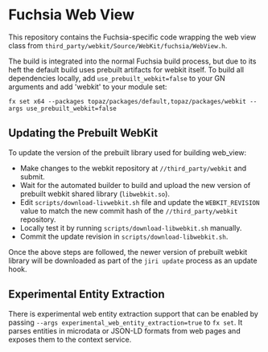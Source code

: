Fuchsia Web View
=======================================

This repository contains the Fuchsia-specific code wrapping the web view class
from `third_party/webkit/Source/WebKit/fuchsia/WebView.h`.

The build is integrated into the normal Fuchsia build process, but due to its
heft the default build uses prebuilt artifacts for webkit itself. To build all
dependencies locally, add `use_prebuilt_webkit=false` to your GN arguments and
add 'webkit' to your module set:

```
fx set x64 --packages topaz/packages/default,topaz/packages/webkit --args use_prebuilt_webkit=false
```

## Updating the Prebuilt WebKit

To update the version of the prebuilt library used for building web_view:

* Make changes to the webkit repository at `//third_party/webkit` and submit.
* Wait for the automated builder to build and upload the new version of prebuilt
  webkit shared library (`libwebkit.so`).
* Edit `scripts/download-livwebkit.sh` file and update the `WEBKIT_REVISION`
  value to match the new commit hash of the `//third_party/webkit` repository.
* Locally test it by running `scripts/download-libwebkit.sh` manually.
* Commit the update revision in `scripts/download-libwebkit.sh`.

Once the above steps are followed, the newer version of prebuilt webkit library
will be downloaded as part of the `jiri update` process as an update hook.

## Experimental Entity Extraction

There is experimental web entity extraction support that can be enabled by
passing `--args experimental_web_entity_extraction=true` to `fx set`. It parses
entities in microdata or JSON-LD formats from web pages and exposes them to the
context service.

